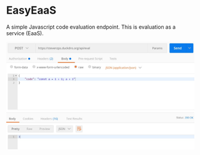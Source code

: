 # EasyEaaS
A simple Javascript code evaluation endpoint. This is evaluation as a service (EaaS).

![Eval endpoint](images/eval_endpoint.jpg)


